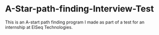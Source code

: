 # A-Star-path-finding-Interview-Test
This is an A-start path finding program I made as part of a test for an internship at ElSeq Technologies.
